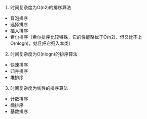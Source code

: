 1. 时间复杂度为O(n2)的排序算法

- 冒泡排序
- 选择排序
- 插入排序
- 希尔排序（希尔排序比较特殊，它的性能略优于O(n2)，但又比不上O(nlogn)，姑且把它归入本类）

2. 时间复杂度为O(nlogn)的排序算法

- 快速排序
- 归并排序
- 堆排序
3. 时间复杂度为线性的排序算法

- 计数排序
- 桶排序
- 基数排序